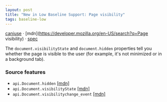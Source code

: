 ```yaml
---
layout: post
title: "New in Low Baseline Support: Page visibility"
tags: baseline-low
---
```


[caniuse](https://caniuse.com/?search=page-visibility) · [mdn](https://developer.mozilla.org/en-US/search?q=Page visibility) · [spec](https://html.spec.whatwg.org/multipage/interaction.html#page-visibility)

The `document.visibilityState` and `document.hidden` properties tell you whether the page is visible to the user (for example, it's not minimized or in a background tab).

### Source features

- ``api.Document.hidden`` [[mdn]](https://developer.mozilla.org/en-US/search?q=api.Document.hidden)
- ``api.Document.visibilityState`` [[mdn]](https://developer.mozilla.org/en-US/search?q=api.Document.visibilityState)
- ``api.Document.visibilitychange_event`` [[mdn]](https://developer.mozilla.org/en-US/search?q=api.Document.visibilitychange_event)

